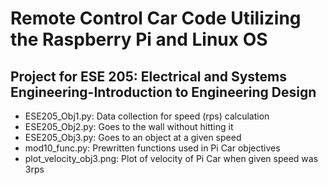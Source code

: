 # Remote Control Car Code Utilizing the Raspberry Pi and Linux OS
## Project for ESE 205: Electrical and Systems Engineering-Introduction to Engineering Design

- ESE205_Obj1.py:           Data collection for speed (rps) calculation
- ESE205_Obj2.py:           Goes to the wall without hitting it
- ESE205_Obj3.py:           Goes to an object at a given speed
- mod10_func.py:            Prewritten functions used in Pi Car objectives
- plot_velocity_obj3.png:   Plot of velocity of Pi Car when given speed was 3rps
